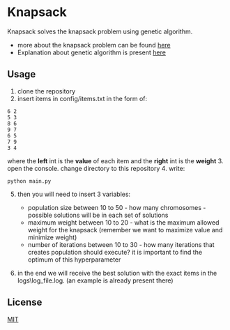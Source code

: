 # Knapsack

Knapsack solves the knapsack problem using genetic algorithm.

* more about the knapsack problem can be found [here](https://en.wikipedia.org/wiki/Knapsack_problem)
* Explanation about genetic algorithm is present [here](https://en.wikipedia.org/wiki/Genetic_algorithm) 


## Usage

1. clone the repository
2. insert items in config/items.txt in the form of:
```
6 2
5 3
8 6
9 7
6 5
7 9
3 4
```
where the **left** int is the **value** of each item and the **right** int is the **weight**
3. open the console. change directory to this repository
4. write:
```
python main.py
```
5. then you will need to insert 3 variables:
   - population size between 10 to 50 - how many chromosomes - possible solutions will be in each set of solutions
   - maximum weight between 10 to 20 - what is the maximum allowed weight for the knapsack (remember we want to maximize value and minimize weight)
   - number of iterations between 10 to 30 - how many iterations that creates population should execute? it is important to find the optimum of this hyperparameter

6. in the end we will receive the best solution with the exact items in the logs\log_file.log. (an example is already present there)


## License
[MIT](https://choosealicense.com/licenses/mit/)
